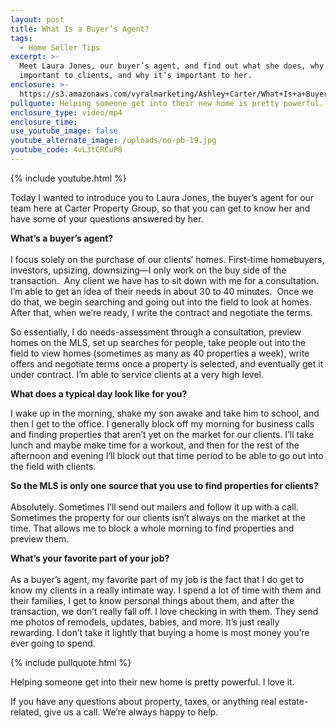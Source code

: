 ```yaml
---
layout: post
title: What Is a Buyer’s Agent?
tags:
  - Home Seller Tips
excerpt: >-
  Meet Laura Jones, our buyer’s agent, and find out what she does, why it’s
  important to clients, and why it’s important to her.
enclosure: >-
  https://s3.amazonaws.com/vyralmarketing/Ashley+Carter/What+Is+a+Buyers+Agent%253F.mp4
pullquote: Helping someone get into their new home is pretty powerful. I love it.
enclosure_type: video/mp4
enclosure_time:
use_youtube_image: false
youtube_alternate_image: /uploads/no-pb-19.jpg
youtube_code: 4vL3tCRCuP8
---
```



{% include youtube.html %}

Today I wanted to introduce you to Laura Jones, the buyer’s agent for our team here at Carter Property Group, so that you can get to know her and have some of your questions answered by her.

**What’s a buyer’s agent?**<br><br>I focus solely on the purchase of our clients’ homes. First-time homebuyers, investors, upsizing, downsizing—I only work on the buy side of the transaction. &nbsp;Any client we have has to sit down with me for a consultation. I’m able to get an idea of their needs in about 30 to 40 minutes. &nbsp;Once we do that, we begin searching and going out into the field to look at homes. After that, when we’re ready, I write the contract and negotiate the terms.

So essentially, I do needs-assessment through a consultation, preview homes on the MLS, set up searches for people, take people out into the field to view homes (sometimes as many as 40 properties a week), write offers and negotiate terms once a property is selected, and eventually get it under contract. I’m able to service clients at a very high level.

**What does a typical day look like for you?**

I wake up in the morning, shake my son awake and take him to school, and then I get to the office. I generally block off my morning for business calls and finding properties that aren’t yet on the market for our clients. I’ll take lunch and maybe make time for a workout, and then for the rest of the afternoon and evening I’ll block out that time period to be able to go out into the field with clients.

**So the MLS is only one source that you use to find properties for clients?**<br><br>Absolutely. Sometimes I’ll send out mailers and follow it up with a call. Sometimes the property for our clients isn’t always on the market at the time. That allows me to block a whole morning to find properties and preview them.

**What’s your favorite part of your job?**<br><br>As a buyer’s agent, my favorite part of my job is the fact that I do get to know my clients in a really intimate way. I spend a lot of time with them and their families, I get to know personal things about them, and after the transaction, we don’t really fall off. I love checking in with them. They send me photos of remodels, updates, babies, and more. It’s just really rewarding. I don’t take it lightly that buying a home is most money you’re ever going to spend.

{% include pullquote.html %}

Helping someone get into their new home is pretty powerful. I love it.

If you have any questions about property, taxes, or anything real estate-related, give us a call. We’re always happy to help.